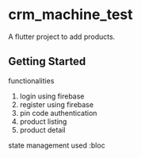 # crm_machine_test

A flutter project to add products.

## Getting Started

functionalities

1. login using firebase 
2. register using firebase
3. pin code authentication
4. product listing
5. product detail

state management used :bloc 
